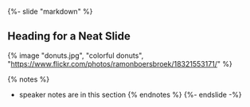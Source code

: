{%- slide "markdown" %}
## Heading for a Neat Slide

{% image "donuts.jpg", "colorful donuts", "https://www.flickr.com/photos/ramonboersbroek/18321553171/" %}

{% notes %}
- speaker notes are in this section
{% endnotes %}
{%- endslide -%}
